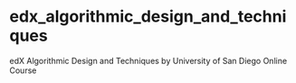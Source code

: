 # edx_algorithmic_design_and_techniques
 edX Algorithmic Design and Techniques by University of San Diego Online Course
